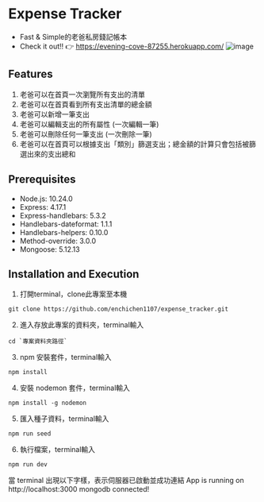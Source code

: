 # Expense Tracker
- Fast & Simple的老爸私房錢記帳本
- Check it out!! 👉 https://evening-cove-87255.herokuapp.com/
![image](老爸記帳本.png|width=100)

## Features
1. 老爸可以在首頁一次瀏覽所有支出的清單
2. 老爸可以在首頁看到所有支出清單的總金額
3. 老爸可以新增一筆支出
4. 老爸可以編輯支出的所有屬性 (一次編輯一筆)
5. 老爸可以刪除任何一筆支出 (一次刪除一筆)
6. 老爸可以在首頁可以根據支出「類別」篩選支出；總金額的計算只會包括被篩選出來的支出總和

## Prerequisites
- Node.js: 10.24.0
- Express: 4.17.1
- Express-handlebars: 5.3.2
- Handlebars-dateformat: 1.1.1
- Handlebars-helpers: 0.10.0
- Method-override: 3.0.0
- Mongoose: 5.12.13

## Installation and Execution
1. 打開terminal，clone此專案至本機
```
git clone https://github.com/enchichen1107/expense_tracker.git
```
2. 進入存放此專案的資料夾，terminal輸入
```
cd `專案資料夾路徑`
```
3. npm 安裝套件，terminal輸入
```
npm install 
```
4. 安裝 nodemon 套件，terminal輸入
```
npm install -g nodemon
```
5. 匯入種子資料，terminal輸入
```
npm run seed
```
6. 執行檔案，terminal輸入
```
npm run dev
```
當 terminal 出現以下字樣，表示伺服器已啟動並成功連結
App is running on http://localhost:3000
mongodb connected!

